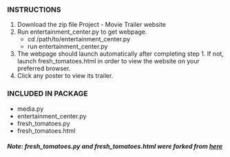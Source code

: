 ### INSTRUCTIONS

1. Download the zip file Project - Movie Trailer website
2. Run entertainment_center.py to get webpage.
    - cd /path/to/entertainment_center.py
    - run entertainment_center.py
3. The webpage should launch automatically after completing step 1. If not,
   launch fresh_tomatoes.html in order to view the website on your preferred
   browser.
4. Click any poster to view its trailer.



### INCLUDED IN PACKAGE
  - media.py
  - entertainment_center.py
  - fresh_tomatoes.py
  - fresh_tomatoes.html

##### Note: fresh\_tomatoes.py and fresh\_tomatoes.html were forked from [here](https://github.com/adarsh0806/ud036_StarterCode/blob/master/fresh_tomatoes.py)
